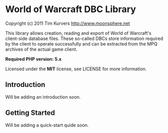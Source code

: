 World of Warcraft DBC Library
=============================

Copyright (c) 2011 Tim Kurvers <http://www.moonsphere.net>

This library allows creation, reading and export of World of Warcraft's
client-side database files. These so-called DBCs store information
required by the client to operate successfully and can be extracted
from the MPQ archives of the actual game client. 

**Required PHP version: 5.x**

Licensed under the **MIT** license, see LICENSE for more information.

Introduction
------------

Will be adding an introduction soon.


Getting Started
---------------

Will be adding a quick-start quide soon.
